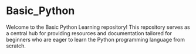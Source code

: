 # Basic_Python
Welcome to the Basic Python Learning repository! This repository serves as a central hub for providing resources and documentation tailored for beginners who are eager to learn the Python programming language from scratch.
